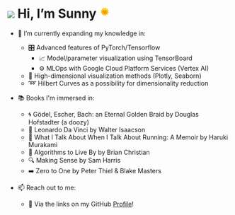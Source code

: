 # <img src="https://camo.githubusercontent.com/e8e7b06ecf583bc040eb60e44eb5b8e0ecc5421320a92929ce21522dbc34c891/68747470733a2f2f6d656469612e67697068792e636f6d2f6d656469612f6876524a434c467a6361737252346961377a2f67697068792e676966" height="20"> Hi, I’m Sunny <img src="https://github.com/sunnydigital/sunnydigital/blob/main/static/animated-sun.gif" height="24">

- 🌱 I’m currently expanding my knowledge in:
    - 🎛️ Advanced features of PyTorch/Tensorflow
        - 📈 Model/parameter visualization using TensorBoard
        - ⚙️ MLOps with Google Cloud Platform Services (Vertex AI)
    - 🎨 High-dimensional visualization methods (Plotly, Seaborn)
    - ➿ Hilbert Curves as a possibility for dimensionality reduction

- 📚 Books I'm immersed in:
    - 🌀 Gödel, Escher, Bach: an Eternal Golden Braid by Douglas Hofstadter (a doozy)
    - 🎨 Leonardo Da Vinci by Walter Isaacson
    - 🏃 What I Talk About When I Talk About Running: A Memoir by Haruki Murakami
    - 🧮 Algorithms to Live By by Brian Christian
    - 🔍 Making Sense by Sam Harris
    - ➡️ Zero to One by Peter Thiel & Blake Masters

- 📫 Reach out to me:
    - 🔗 Via the links on my GitHub [Profile](https://github.com/sunnydigital)!

<!---
sunnydigital/sunnydigital is a ✨ special ✨ repository because its `README.md` (this file) appears on your GitHub profile.
You can click the Preview link to take a look at your changes.
--->
